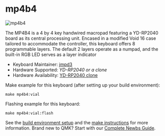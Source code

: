 # mp4b4

![mp4b4](https://i.imgur.com/OiPxXRp.jpg)

The MP4B4 is a 4 by 4 key handwired macropad featuring a YD-RP2040 board as its central processing unit. Encased in a modified Void 16 case tailored to accommodate the controller, this keyboard offers 8 programmable layers. The default 2 layers operate as a numpad, and the built-in RGB LED serves as a layer indicator
* Keyboard Maintainer: [jmpd3](https://github.com/jmpd3)
* Hardware Supported: *YD-RP2040 or a clone*
* Hardware Availability:
  [YD-RP2040 clone](https://www.aliexpress.com/item/1005003928558306.html)
  

Make example for this keyboard (after setting up your build environment):

    make mp4b4:vial

Flashing example for this keyboard:

    make mp4b4:vial:flash

See the [build environment setup](https://docs.qmk.fm/#/getting_started_build_tools) and the [make instructions](https://docs.qmk.fm/#/getting_started_make_guide) for more information. Brand new to QMK? Start with our [Complete Newbs Guide](https://docs.qmk.fm/#/newbs).

